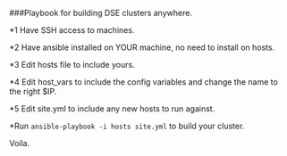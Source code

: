 ###Playbook for building DSE clusters anywhere.

*1 Have SSH access to machines.

*2 Have ansible installed on YOUR machine, no need to install on hosts.

*3 Edit hosts file to include yours.

*4 Edit host_vars to include the config variables and change the name to the right $IP.

*5 Edit site.yml to include any new hosts to run against.

*Run ```ansible-playbook -i hosts site.yml``` to build your cluster.

Voila.
